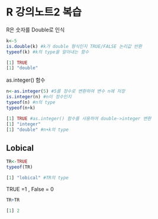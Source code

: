 # R 강의노트2 복습

R은 숫자를 Double로 인식
```R
k<-5
is.double(k) #k가 double 형식인지 TRUE/FALSE 논리값 반환
typeof(k) #k의 type을 알아내는 함수
```
```R
[1] TRUE
[1] "double"
```

as.integer() 함수
```R
n<-as.integer(5) #5를 정수로 변환하여 변수 n에 저장
is.integer(n) #n이 정수인지
typeof(n) #n의 type
typeof(n+k)
```
```R
[1] TRUE #as.integer() 함수를 사용하여 double->integer 변환
[1] "integer"
[1] "double" #n+k의 type
```

## Lobical ##
```R
TR<-TRUE
typeof(TR)
```
```R
[1] "lobical" #TR의 type
```
TRUE =1 , False = 0
```R
TR+TR
```
```R
[1] 2
```
